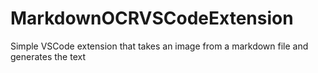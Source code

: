 # MarkdownOCRVSCodeExtension
Simple VSCode extension that takes an image from a markdown file and generates the text
